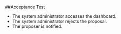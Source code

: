 ##Acceptance Test

* The system administrator accesses the dashboard.
* The system administrator rejects the proposal.
* The proposer is notified.
